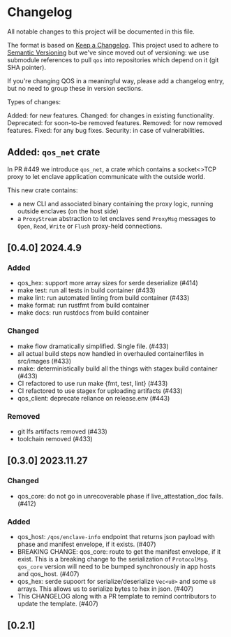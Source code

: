 # Changelog

All notable changes to this project will be documented in this file.

The format is based on [Keep a Changelog](https://keepachangelog.com/en/1.0.0/).
This project used to adhere to [Semantic Versioning](https://semver.org/spec/v2.0.0.html) but we've since
moved out of versioning: we use submodule references to pull `qos` into repositories which depend on it (git SHA pointer).

If you're changing QOS in a meaningful way, please add a changelog entry, but no need to group these in version sections.

Types of changes:

Added: for new features.
Changed: for changes in existing functionality.
Deprecated: for soon-to-be removed features.
Removed: for now removed features.
Fixed: for any bug fixes.
Security: in case of vulnerabilities.

## Added: `qos_net` crate

In PR #449 we introduce `qos_net`, a crate which contains a socket<>TCP proxy to let enclave application communicate with the outside world.

This new crate contains:

- a new CLI and associated binary containing the proxy logic, running outside enclaves (on the host side)
- a `ProxyStream` abstraction to let enclaves send `ProxyMsg` messages to `Open`, `Read`, `Write` or `Flush` proxy-held connections.

## [0.4.0] 2024.4.9

### Added

- qos_hex: support more array sizes for serde deserialize (#414)
- make test: run all tests in build container (#433)
- make lint: run automated linting from build container (#433)
- make format: run rustfmt from build container
- make docs: run rustdocs from build container

### Changed

- make flow dramatically simplified. Single file. (#433)
- all actual build steps now handled in overhauled containerfiles in src/images (#433)
- make: deterministically build all the things with stagex build container (#433)
- CI refactored to use run make {fmt, test, lint} (#433)
- CI refactored to use stagex for uploading artifacts (#433)
- qos_client: deprecate reliance on release.env (#443)

### Removed

- git lfs artifacts removed (#433)
- toolchain removed (#433)

## [0.3.0] 2023.11.27

### Changed

- qos_core: do not go in unrecoverable phase if live_attestation_doc fails. (#412)

### Added

- qos_host: `/qos/enclave-info` endpoint that returns json payload with phase and manifest envelope, if it exists. (#407)
- BREAKING CHANGE: qos_core: route to get the manifest envelope, if it exist. This is a breaking change to the serialization of `ProtocolMsg`. `qos_core` version will need to be bumped synchronously in app hosts and qos_host. (#407)
- qos_hex: serde supoort for serialize/deserialize `Vec<u8>` and some `u8` arrays. This allows us to serialize bytes to hex in json. (#407)
- This CHANGELOG along with a PR template to remind contributors to update the template. (#407)

## [0.2.1]

